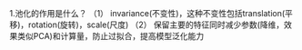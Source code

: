 1.池化的作用是什么？
（1） invariance(不变性)，这种不变性包括translation(平移)，rotation(旋转)，scale(尺度)
（2） 保留主要的特征同时减少参数(降维，效果类似PCA)和计算量，防止过拟合，提高模型泛化能力
